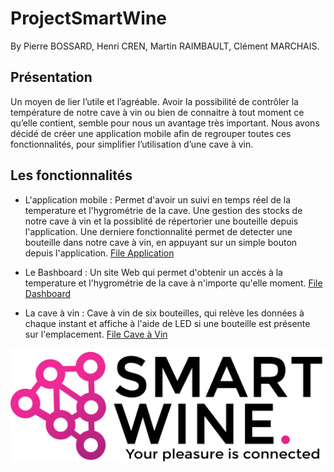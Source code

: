 # ProjectSmartWine
By Pierre BOSSARD, Henri CREN, Martin RAIMBAULT, Clément MARCHAIS.

## Présentation

Un  moyen de lier l’utile et l’agréable. Avoir la possibilité de contrôler la température de notre cave à vin ou bien de connaitre 
à tout moment ce qu’elle contient, semble pour  nous un avantage très important. Nous avons décidé de créer une application mobile 
afin de regrouper toutes ces fonctionnalités, pour simplifier l’utilisation d’une cave à vin.

## Les fonctionnalités 

* L'application mobile : Permet d'avoir un suivi en temps réel de la temperature et l'hygrométrie de la cave. Une gestion des stocks 
de notre cave à vin et la possiblité de répertorier une bouteille depuis l'application. Une derniere fonctionnalité permet de detecter
une bouteille dans notre cave à vin, en appuyant sur un simple bouton depuis l'application. 
[File Application](../DashboardSmartWine)

* Le Bashboard : Un site Web qui permet d'obtenir un accès à la temperature et l'hygrométrie de la cave à n'importe qu'elle moment.
[File Dashboard](/DashboardSmartWine)

* La cave à vin : Cave à vin de six bouteilles, qui relève les données à chaque instant et affiche à l'aide de LED si une bouteille
est présente sur l'emplacement. [File Cave à Vin](../DashboardSmartWine)


![alt text width="200" height="200"](https://github.com/clemeMnt/ProjectSmartWine/blob/main/Images/SmartWine/LOGO-NOIR-PNG.png "Logo SmartWine")
